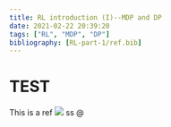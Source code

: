 ```yaml
---
title: RL introduction (I)--MDP and DP
date: 2021-02-22 20:39:20
tags: ["RL", "MDP", "DP"]
bibliography: [RL-part-1/ref.bib]
---
```


# TEST

This is a ref ![](01.png) ss @